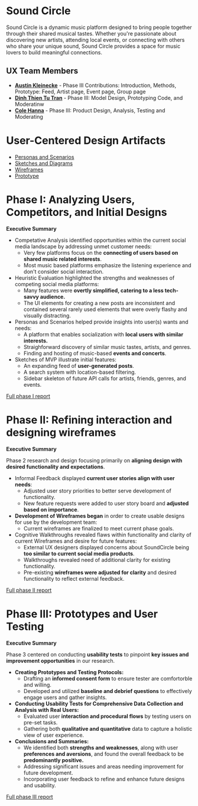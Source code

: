 # Sound Circle

Sound Circle is a dynamic music platform designed to bring people together through their shared musical tastes. Whether you're passionate about discovering new artists, attending local events, or connecting with others who share your unique sound, Sound Circle provides a space for music lovers to build meaningful connections.

## UX Team Members

* **[Austin Kleinecke](https://github.com/UsabilityEngineering/ux-journal-akleinecke)** - Phase III Contributions: Introduction, Methods, Prototype: Feed, Artist page, Event page, Group page
* **[Dinh Thien Tu Tran](https://github.com/UsabilityEngineering/ux-journal-Harleyquinn1992)** - Phase III: Model Design, Prototyping Code, and Moderatinw
* **[Cole Hanna](https://github.com/UsabilityEngineering/ux-journal-kidhanna)** - Phase III: Product Design, Analysis, Testing and Moderating

# User-Centered Design Artifacts

* [Personas and Scenarios](personas/)
* [Sketches and Diagrams](sketches/)
* [Wireframes](wireframes/)
* [Prototype](https://www.figma.com/design/uPFehJ6oJvFlu2iKw5bTvK/x10-Wireframes-Practice?node-id=251-352&t=rkPNU2z4Y6MRhUlN-1)

# Phase I: Analyzing Users, Competitors, and Initial Designs



**Executive Summary**

* Competative Analysis identified opportunities within the current social media landscape by addressing unmet customer needs:
  * Very few platforms focus on the **connecting of users based on shared music related interests**.
  * Most music based platforms emphasize the listening experience and don't consider social interaction.
* Heuristic Evaluation highlighted the strengths and weaknesses of competing social media platforms:
  * Many features were **overtly simplified, catering to a less tech-savvy audience.**
  * The UI elements for creating a new posts are inconsistent and contained several rarely used elements that were overly flashy and visually distracting.
* Personas and Scenarios helped provide insights into user(s) wants and needs:
  * A platform that enables socialization with **local users with similar interests.**
  * Straighforward discovery of similar music tastes, artists, and genres.
  * Finding and hosting of music-based **events and concerts**.
* Sketches of MVP illustrate initial features:
  * An expanding feed of **user-generated posts**.
  * A search system with location-based filtering.
  * Sidebar skeleton of future API calls for artists, friends, genres, and events.

[Full phase I report](phaseI/)

# Phase II: Refining interaction and designing wireframes

**Executive Summary**

Phase 2 research and design focusing primarily on **aligning design with desired functionality and expectations**.

* Informal Feedback displayed **current user stories align with user needs**:
  * Adjusted user story priorities to better serve development of functionality.
  * New feature requests were added to user story board and **adjusted based on importance**.
* **Development of Wireframes began** in order to create usable designs for use by the development team:
  * Current wireframes are finalized to meet current phase goals.
* Cognitive Walkthroughs revealed flaws within functionality and clarity of current Wireframes and desire for future features:
  * External UX designers displayed concerns about SoundCircle being **too similar to current social media products**. 
  * Walkthroughs revealed need of additional clarity for existing functionality.
  * Pre-existing **wireframes were adjusted for clarity** and desired functionality to reflect external feedback.

[Full phase II report](phaseII/)

# Phase III: Prototypes and User Testing

**Executive Summary**

Phase 3 centered on conducting **usability tests** to pinpoint **key issues and improvement opportunities** in our research.
* **Creating Prototypes and Testing Protocols:**
  * Drafting an **informed consent form** to ensure tester are comfortorble and willing.
  * Developed and utilized **baseline and debrief questions** to effectively engage users and gather insights.
* **Conducting Usability Tests for Comprehensive Data Collection and Analysis with Real Users:**
  * Evaluated user **interaction and procedural flows** by testing users on pre-set tasks.
  * Gathering both **qualitative and quantitative** data to capture a holistic view of user experience.
* **Conclusions and Summaries:**
  * We identified both **strengths and weaknesses**, along with user **preferences and aversions**, and found the overall feedback to be **predominantly positive.**
  * Addressing significant issues and areas needing improvement for future development.
  * Incorporating user feedback to refine and enhance future designs and usability.

[Full phase III report](phaseIII/)
